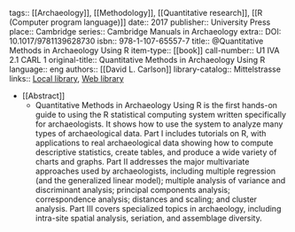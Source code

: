 tags:: [[Archaeology]], [[Methodology]], [[Quantitative research]], [[R (Computer program language)]]
date:: 2017
publisher:: University Press
place:: Cambridge
series:: Cambridge Manuals in Archaeology
extra:: DOI: 10.1017/9781139628730
isbn:: 978-1-107-65557-7
title:: @Quantitative Methods in Archaeology Using R
item-type:: [[book]]
call-number:: U1 IVA 2.1 CARL 1
original-title:: Quantitative Methods in Archaeology Using R
language:: eng
authors:: [[David L. Carlson]]
library-catalog:: Mittelstrasse
links:: [Local library](zotero://select/groups/2386895/items/FCIAKALL), [Web library](https://www.zotero.org/groups/2386895/items/FCIAKALL)

- [[Abstract]]
	- Quantitative Methods in Archaeology Using R is the first hands-on guide to using the R statistical computing system written specifically for archaeologists. It shows how to use the system to analyze many types of archaeological data. Part I includes tutorials on R, with applications to real archaeological data showing how to compute descriptive statistics, create tables, and produce a wide variety of charts and graphs. Part II addresses the major multivariate approaches used by archaeologists, including multiple regression (and the generalized linear model); multiple analysis of variance and discriminant analysis; principal components analysis; correspondence analysis; distances and scaling; and cluster analysis. Part III covers specialized topics in archaeology, including intra-site spatial analysis, seriation, and assemblage diversity.